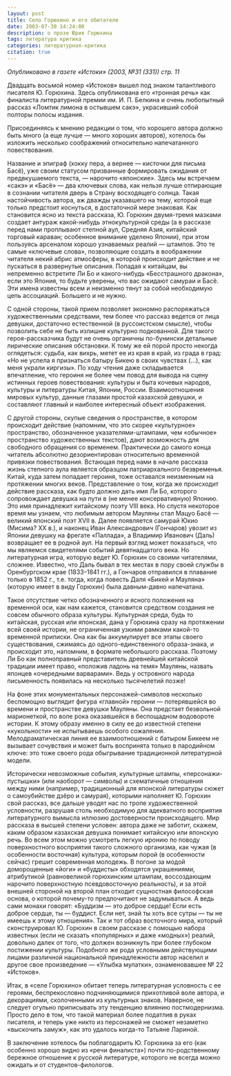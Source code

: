 ```yaml
---
layout: post
title: Село Горюхино и его обитатели
date: 2003-07-30 14:24:00
description: о прозе Юрия Горюхина
tags: литература критика
categories: литературная-критика
citation: true
---
```


*Опубликовано в газете «Истоки» (2003, №31 (331)) стр. 11*

Двадцать восьмой номер «Истоков» вышел под знаком талантливого писателя Ю. Горюхина. Здесь опубликована его «тронная речь» как финалиста литературной премии им. И. П. Белкина и очень любопытный рассказ «Ломтик лимона в остывшем сакэ», украсивший собой полторы полосы издания.

Присоединяясь к мнению редакции о том, что хорошего автора должно быть много (а еще лучше — много хороших авторов), хотелось бы изложить несколько соображений относительно напечатанного повествования.

Название и эпиграф (хокку пера, а вернее — кисточки для письма Басё), уже своим статусом призванные формировать ожидания от предвкушаемого текста, — нарочито «японские». Здесь мы встречаем «сакэ» и «Басё» — два ключевых слова, как нельзя лучше отпирающие в сознании читателя дверь в Страну восходящего солнца. Такая настойчивость автора, аж дважды указавшего на тему, которой еще только предстоит коснуться, в достаточной мере знаковая. Как становится ясно из текста рассказа, Ю. Горюхин двумя-тремя мазками создает антураж какой-нибудь этнокультурной среды (а в рассказе перед нами проплывают степной аул, Средняя Азия, китайский торговый караван; особенное внимание уделено Японии), при этом пользуясь арсеналом хорошо узнаваемых реалий — штампов. Это те самые «ключевые слова», позволяющие создать в воображении читателя некий абрис атмосферы, в которой происходит действие и не пускаться в развернутые описания. Попадая к китайцам, вы непременно встретите Ли Бо и какого-нибудь «Бесстрашного дракона», если это Япония, то будьте уверены, что вас ожидают самураи и Басё. Эти имена известны всем и неизменно тянут за собой необходимую цепь ассоциаций. Большего и не нужно.

С одной стороны, такой прием позволяет экономно распоряжаться художественными средствами, тем более что рассказ ведется от лица девушки, достаточно естественной (в руссоистском смысле), чтобы позволить себе не быть излишне культурно подкованной. Для такого героя-рассказчика будут не очень органичны по-бунински детальные лирические описания обстановки. К тому же ей порой просто некогда оглядеться: судьба, как вихрь, метет ее из края в край, из града в град: «Но не успела я признаться батыру Бикею в своих чувствах (…), как меня украли киргизы». По ходу чтения даже складывается впечатление, что героиня не более чем повод для вывода на сцену истинных героев повествования: культуры и быта кочевых народов, культуры и литературы Китая, Японии, России. Взаимоотношения мировых культур, данные глазами простой казахской девушки, и составляют главный и наиболее интересный объект изображения.

С другой стороны, скупые сведения о пространстве, в котором происходит действие (напомним, что это скорее «культурное» пространство, обозначенное указателями-штампами, чем «обычное» пространство художественных текстов), дают возможность для свободного обращения со временем. Практически до самого конца читатель абсолютно дезориентирован относительно временной привязки повествования. Встающая перед нами в начале рассказа жизнь степного аула является образцом патриархального безвременья. Китай, куда затем попадает героиня, тоже оставался неизменным на протяжении многих веков. Представление о том, когда же происходит действие рассказа, как будто должно дать имя Ли Бо, которого сопровождает девушка на пути в (не менее консервативную) Японию. Это имя принадлежит китайскому поэту VIII века. Но спустя некоторое время мы узнаем, что любимым автором Мауляны стал Мацуо Басё — великий японский поэт XVII в. Далее появляется самурай Юкио (Мисима? XX в.), и наконец Иван Александрович (Гончаров) увозит из Японии девушку на фрегате «Паллада», а Владимир Иванович (Даль) возвращает ее в родной аул. На первый взгляд может показаться, что мы являемся свидетелями событий девятнадцатого века. Но литературная игра, которую ведет Ю. Горюхин со своими читателями, сложнее. Известно, что Даль бывал в тех местах в пору своей службы в Оренбургском крае (1833–1841 гг.), а Гончаров отправился в плавание только в 1852 г., т.е. тогда, когда повесть Даля «Бикей и Мауляна» (которую имеет в виду Горюхин) была давным-давно напечатана.

Такое отсутствие четко обозначенного и ясного положения на временной оси, как нам кажется, становится средством создания не совсем обычного образа культуры. Культурная среда, будь то китайская, русская или японская, дана у Горюхина сразу на протяжении всей своей истории, не ограниченная узкими рамками какой-то временной приписки. Она как бы аккумулирует все этапы своего существования, сжимаясь до одного-единственного образа-знака, и происходит это, напомним, в формате небольшого рассказа. Поэтому Ли Бо как полноправный представитель древнейшей китайской традиции имеет право, «положив ладонь на темя» Мауляны, назвать японцев «очередными варварами». Ведь у островного народа письменность появилась на несколько тысячелетий позже!

На фоне этих монументальных персонажей-символов несколько беспомощно выглядит фигура «главной» героини — потерявшейся во времени и пространстве девушки Мауляны. Она предстает безвольной марионеткой, по воле рока оказавшейся в беспощадном водовороте истории. К этому образу именно в силу ее до известной степени «кукольности» не испытываешь особого сожаления. Мелодраматическая линия ее взаимоотношений с батыром Бикеем не вызывает сочувствия и может быть воспринята только в пародийном ключе: это тоже своего рода обыгрывание традиционной литературной модели.

Исторически невозможные события, культурные штампы, «персонажи-пустышки» (или наоборот — символы) и схематичные отношения между ними (например, традиционный для японской литературы сюжет о самоубийстве дзёро и самурая), которыми наполняет Ю. Горюхин свой рассказ, все дальше уводят нас по тропе художественной условности, разрушая столь необходимую для адекватного восприятия литературного вымысла иллюзию достоверности происходящего. Мир рассказа в высшей степени условен: автора даже не заботит, скажем, каким образом казахская девушка понимает китайскую или японскую речь. Во всем этом можно усмотреть легкую иронию по поводу поверхностного восприятия такого сложного организма, как чужая (в особенности восточная) культура, которым порой (в особенности сейчас) грешит современная молодежь. В погоне за модой доморощенные «йоги» и «буддисты» обходятся украшениями, атрибутикой (равновеликой горюхинским штампам, воссоздающим нарочито поверхностную псевдовосточную реальность), и за этой внешней стороной на второй план отходит сущностная философская основа, о которой почему-то предпочитают не задумываться. А ведь сами монахи говорят: «Буддизм — это доброе сердце! Если есть доброе сердце, ты — буддист. Если нет, знай ты хоть все сутры — ты не имеешь к этому отношения». Так и тот образ восточного мира, который сконструировал Ю. Горюхин в своем рассказе с помощью набора известных (если не сказать «популярных» и даже «модных») реалий, довольно далек от того, что должен возникнуть при более глубоком постижении культуры. Подобного же рода условными действующими лицами различной национальной принадлежности автор населил и другое свое произведение — «Улыбка мулатки», ознаменовавшее № 22 «Истоков».

Итак, в «селе Горюхино» обитает теперь литературная условность с ее героями, беспрекословно подчиняющимися прихотливой воле автора, и декорациями, сколоченными из культурных знаков. Наверное, не следует огульно приписывать эту тенденцию влиянию постмодернизма. Просто дело в том, что такой материал более податлив в руках писателя, и теперь уже никто из персонажей не сможет незаметно «выскочить замуж», как это удалось когда-то Татьяне Лариной.

В заключение хотелось бы поблагодарить Ю. Горюхина за его (как особенно хорошо видно из «речи финалиста») почти по-родственному бережное отношение к русской литературе, которого не всегда можно ожидать и от студентов-филологов.




